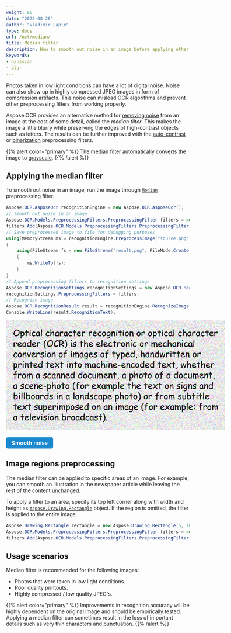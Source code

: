 ```yaml
---
weight: 90
date: "2022-08-26"
author: "Vladimir Lapin"
type: docs
url: /net/median/
title: Median filter
description: How to smooth out noise in an image before applying other preprocessing filters or performing OCR.
keywords:
- gaussian
- blur
---
```


<style>
	button {
		cursor: pointer;
		margin-right: 20px;
		padding: 7px 15px;
		border: none;
		border-radius: 5px;
		background-color: #1a89d0;
		font-weight: 700;
		font-size: 15px;
		color: #ffffff;
	}

	button:hover {
		background-color: #3071a9;
	}

	button:focus {
		outline: none;
	}

	.duo {
		position: relative;
		width: 600px;
		height: 300px;
		margin-bottom: 20px;
	}

	.duo > img {
		position: absolute;
	}
</style>

Photos taken in low light conditions can have a lot of digital noise. Noise can also show up in highly compressed JPEG images in form of compression artifacts. This noise can mislead OCR algorithms and prevent other preprocessing filters from working properly.

Aspose.OCR provides an alternative method for [removing noise](/ocr/net/denoise/) from an image at the cost of some detail, called the _median filter_. This makes the image a little blurry while preserving the edges of high-contrast objects such as letters. The results can be further improved with the [auto-contrast](/ocr/net/contrast/) or [binarization](/ocr/net/binarization/) preprocessing filters.

{{% alert color="primary" %}} 
The median filter automatically converts the image to [grayscale](/ocr/net/grayscale/).
{{% /alert %}}

## Applying the median filter

To smooth out noise in an image, run the image through [`Median`](https://reference.aspose.com/ocr/net/aspose.ocr.models.preprocessingfilters/preprocessingfilter/median/) preprocessing filter.

```csharp
Aspose.OCR.AsposeOcr recognitionEngine = new Aspose.OCR.AsposeOcr();
// Smooth out noise in an image
Aspose.OCR.Models.PreprocessingFilters.PreprocessingFilter filters = new Aspose.OCR.Models.PreprocessingFilters.PreprocessingFilter();
filters.Add(Aspose.OCR.Models.PreprocessingFilters.PreprocessingFilter.Median());
// Save preprocessed image to file for debugging purposes
using(MemoryStream ms = recognitionEngine.PreprocessImage("source.png", filters))
{
	using(FileStream fs = new FileStream("result.png", FileMode.Create, FileAccess.Write))
	{
		ms.WriteTo(fs);
	}
}
// Append preprocessing filters to recognition settings
Aspose.OCR.RecognitionSettings recognitionSettings = new Aspose.OCR.RecognitionSettings();
recognitionSettings.PreprocessingFilters = filters;
// Recognize image
Aspose.OCR.RecognitionResult result = recognitionEngine.RecognizeImage("source.png", recognitionSettings);
Console.WriteLine(result.RecognitionText);
```

<div class="duo">
	<img src="origin.png" alt="Noisy image" />
	<img src="result.png" alt="Smooth noise" style="display: none;" />
</div>
<button onclick="triggerSkew(this)">Smooth noise</button>
<script>
	function triggerSkew(obj)
	{
		let images = $(".duo > img");
		let skewed = images.eq(0).is(":visible");
		if(skewed)
		{
			images.eq(1).show(200);
			images.eq(0).hide(200);
			$(obj).text("Revert to original image");
		}
		else
		{
			images.eq(0).show(200);
			images.eq(1).hide(200);
			$(obj).text("Smooth noise");
		}
	}
</script>

## Image regions preprocessing

The median filter can be applied to specific areas of an image. For example, you can smooth an illustration in the newspaper article while leaving the rest of the content unchanged.

To apply a filter to an area, specify its top left corner along with width and height as [`Aspose.Drawing.Rectangle`](https://reference.aspose.com/drawing/net/system.drawing/rectangle/) object. If the region is omitted, the filter is applied to the entire image.

```csharp
Aspose.Drawing.Rectangle rectangle = new Aspose.Drawing.Rectangle(5, 161, 340, 113);
Aspose.OCR.Models.PreprocessingFilters.PreprocessingFilter filters = new Aspose.OCR.Models.PreprocessingFilters.PreprocessingFilter();
filters.Add(Aspose.OCR.Models.PreprocessingFilters.PreprocessingFilter.Median(rectangle));
```

## Usage scenarios

Median filter is recommended for the following images:

- Photos that were taken in low light conditions.
- Poor quality printouts.
- Highly compressed / low quality JPEG's.

{{% alert color="primary" %}}
Improvements in recognition accuracy will be highly dependent on the original image and should be empirically tested. Applying a median filter can sometimes result in the loss of important details such as very thin characters and punctuation.
{{% /alert %}}
